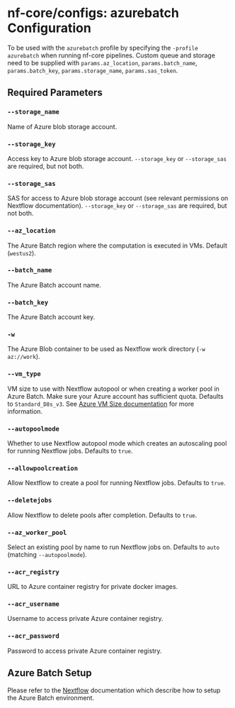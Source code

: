 # nf-core/configs: azurebatch Configuration

To be used with the `azurebatch` profile by specifying the `-profile azurebatch` when running nf-core pipelines.
Custom queue and storage need to be supplied with `params.az_location`, `params.batch_name`, `params.batch_key`, `params.storage_name`, `params.sas_token`.

## Required Parameters

### `--storage_name`

Name of Azure blob storage account.

### `--storage_key`

Access key to Azure blob storage account. `--storage_key` or `--storage_sas` are required, but not both.

### `--storage_sas`

SAS for access to Azure blob storage account (see relevant permissions on Nextflow documentation). `--storage_key` or `--storage_sas` are required, but not both.

### `--az_location`

The Azure Batch region where the computation is executed in VMs. Default (`westus2`).

### `--batch_name`

The Azure Batch account name.

### `--batch_key`

The Azure Batch account key.

### `-w`

The Azure Blob container to be used as Nextflow work directory (`-w az://work`).

### `--vm_type`

VM size to use with Nextflow autopool or when creating a worker pool in Azure Batch. Make sure your Azure account has sufficient quota. Defaults to `Standard_D8s_v3`. See [Azure VM Size documentation](https://docs.microsoft.com/en-us/azure/virtual-machines/sizes) for more information.

### `--autopoolmode`

Whether to use Nextflow autopool mode which creates an autoscaling pool for running Nextflow jobs. Defaults to `true`.

### `--allowpoolcreation`

Allow Nextflow to create a pool for running Nextflow jobs. Defaults to `true`.

### `--deletejobs`

Allow Nextflow to delete pools after completion. Defaults to `true`.

### `--az_worker_pool`

Select an existing pool by name to run Nextflow jobs on. Defaults to `auto` (matching `--autopoolmode`).

### `--acr_registry`

URL to Azure container registry for private docker images.

### `--acr_username`

Username to access private Azure container registry.

### `--acr_password`

Password to access private Azure container registry.

## Azure Batch Setup

Please refer to the [Nextflow](https://www.nextflow.io/docs/edge/azure.html) documentation which describe how to setup the Azure Batch environment.
